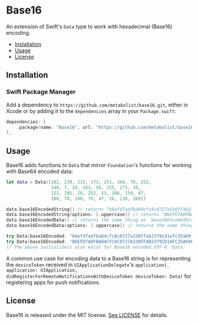 # Base16

An extension of Swift's `Data` type to work with hexadecimal (Base16) encoding.

- [Installation](#installation)
- [Usage](#usage)
- [License](#license)

## Installation

### Swift Package Manager

Add a dependency to `https://github.com/metabolist/base16.git`, either in Xcode or by adding it to the `dependencies` array in your `Package.swift`:

```swift
dependencies: [
    .package(name: "Base16", url: "https://github.com/metabolist/base16.git", .upToNextMajor(from: "1.0.0"))
],
```

## Usage

Base16 adds functions to `Data` that mirror `Foundation`'s functions for working with Base64 encoded data:

```swift
let data = Data([182, 239, 215, 173, 251, 168, 76, 252,
                 140, 7, 39, 163, 56, 255, 171, 35,
                 121, 205, 26, 252, 53, 166, 159, 67,
                 100, 70, 140, 79, 47, 26, 138, 209])

data.base16EncodedString() // returns "b6efd7adfba84cfc8c0727a338ffab2379cd1afc35a69f4364468c4f2f1a8ad1"
data.base16EncodedString(options: [.uppercase]) // returns "B6EFD7ADFBA84CFC8C0727A338FFAB2379CD1AFC35A69F4364468C4F2F1A8AD1"
data.base16EncodedData() // returns the same thing as `base16EncodedString()` as UTF-8 data
data.base16EncodedData(options: [.uppercase]) // returns the same thing as `base16EncodedString(options: [.uppercase])` as UTF-8 data

try Data(base16Encoded: "b6efd7adfba84cfc8c0727a338ffab2379cd1afc35a69f4364468c4f2f1a8ad1") // equivalent to `data` variable above
try Data(base16Encoded: "B6EFD7ADFBA84CFC8C0727A338FFAB2379CD1AFC35A69F4364468C4F2F1A8AD1") // equivalent to `data` variable above
// The above initializers also exist for Base16 encoded UTF-8 `Data`
```

A common use case for encoding data to a Base16 string is for representing the `deviceToken` received in `UIApplicationDelegate`'s `application(_ application: UIApplication, didRegisterForRemoteNotificationsWithDeviceToken deviceToken: Data)` for registering apps for push notifications.

## License

Base16 is released under the MIT license. [See LICENSE](https://github.com/metabolist/base16/blob/main/LICENSE) for details.
